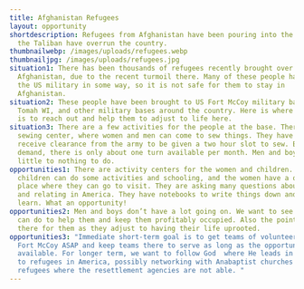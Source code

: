 ```yaml
---
title: Afghanistan Refugees
layout: opportunity
shortdescription: Refugees from Afghanistan have been pouring into the USA since
  the Taliban have overrun the country.
thumbnailwebp: /images/uploads/refugees.webp
thumbnailjpg: /images/uploads/refugees.jpg
situation1: There has been thousands of refugees recently brought over from
  Afghanistan, due to the recent turmoil there. Many of these people have helped
  the US military in some way, so it is not safe for them to stay in
  Afghanistan.
situation2: These people have been brought to US Fort McCoy military base near
  Tomah WI, and other military bases around the country. Here is where our goal
  is to reach out and help them to adjust to life here.
situation3: There are a few activities for the people at the base. There is a
  sewing center, where women and men can come to sew things. They have to
  receive clearance from the army to be given a two hour slot to sew. Because of
  demand, there is only about one turn available per month. Men and boys have
  little to nothing to do.
opportunities1: There are activity centers for the women and children. The
  children can do some activities and schooling, and the women have a quiet
  place where they can go to visit. They are asking many questions about living
  and relating in America. They have notebooks to write things down and want to
  learn. What an opportunity!
opportunities2: Men and boys don’t have a lot going on. We want to see what we
  can do to help them and keep them profitably occupied. Also the point is to be
  there for them as they adjust to having their life uprooted.
opportunities3: "Immediate short-term goal is to get teams of volunteers into
  Fort McCoy ASAP and keep teams there to serve as long as the opportunity is
  available. For longer term, we want to follow God  where He leads in relating
  to refugees in America, possibly networking with Anabaptist churches to help
  refugees where the resettlement agencies are not able. "
---
```

